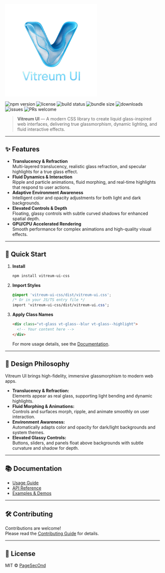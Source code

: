 <img src="logo_clear.png" alt="Vitreum UI" width="300" height="300">

![npm version](https://img.shields.io/npm/v/vitreum-ui.svg)
![license](https://img.shields.io/github/license/PageSecOnd/vitreum-ui.svg)
![build status](https://img.shields.io/github/actions/workflow/status/PageSecOnd/vitreum-ui/ci.yml)
![bundle size](https://img.shields.io/bundlephobia/min/vitreum-ui)
![downloads](https://img.shields.io/npm/dm/vitreum-ui.svg)
![issues](https://img.shields.io/github/issues/PageSecOnd/vitreum-ui)
![PRs welcome](https://img.shields.io/badge/PRs-welcome-brightgreen.svg)

> **Vitreum UI** — A modern CSS library to create liquid glass-inspired web interfaces, delivering true glassmorphism, dynamic lighting, and fluid interactive effects.

---

## ✨ Features

- **Translucency & Refraction**  
  Multi-layered translucency, realistic glass refraction, and specular highlights for a true glass effect.
- **Fluid Dynamics & Interaction**  
  Ripple and particle animations, fluid morphing, and real-time highlights that respond to user actions.
- **Adaptive Environment Awareness**  
  Intelligent color and opacity adjustments for both light and dark backgrounds.
- **Elevated Controls & Depth**  
  Floating, glassy controls with subtle curved shadows for enhanced spatial depth.
- **GPU/CPU Accelerated Rendering**  
  Smooth performance for complex animations and high-quality visual effects.

---

## 🚀 Quick Start

1. **Install**

   ```bash
   npm install vitreum-ui-css
   ```

2. **Import Styles**

   ```css
   @import 'vitreum-ui-css/dist/vitreum-ui.css';
   /* Or in your JS/TS entry file */
   import 'vitreum-ui-css/dist/vitreum-ui.css';
   ```

3. **Apply Class Names**

   ```html
   <div class="vt-glass vt-glass--blur vt-glass--highlight">
     <!-- Your content here -->
   </div>
   ```

   For more usage details, see the [Documentation](#documentation).

---

## 🧩 Design Philosophy

Vitreum UI brings high-fidelity, immersive glassmorphism to modern web apps.

- **Translucency & Refraction:**  
  Elements appear as real glass, supporting light bending and dynamic highlights.
- **Fluid Morphing & Animations:**  
  Controls and surfaces morph, ripple, and animate smoothly on user interaction.
- **Environment Awareness:**  
  Automatically adapts color and opacity for dark/light backgrounds and system themes.
- **Elevated Glassy Controls:**  
  Buttons, sliders, and panels float above backgrounds with subtle curvature and shadow for depth.

---

## 📚 Documentation

- [Usage Guide](docs/usage.md)
- [API Reference](docs/api.md)
- [Examples & Demos](docs/examples.md)

---

## 🛠️ Contributing

Contributions are welcome!  
Please read the [Contributing Guide](CONTRIBUTING.md) for details.

---

## 📄 License

MIT © [PageSecOnd](https://github.com/PageSecOnd/vitreum-ui-css)
